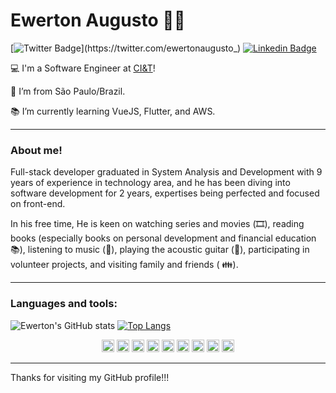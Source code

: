 # Ewerton Augusto :man_technologist:

[![Twitter Badge](https://img.shields.io/badge/-Twitter-1ca0f1?style=flat-square&labelColor=1ca0f1&logo=twitter&logoColor=white&link=https://twitter.com/ewertonaugusto_)](https://twitter.com/ewertonaugusto_) 
[![Linkedin Badge](https://img.shields.io/badge/-LinkedIn-blue?style=flat-square&logo=Linkedin&logoColor=white&link=https://www.linkedin.com/in/ewerton-augusto)](https://www.linkedin.com/in/ewerton-augusto)

:computer: I'm a Software Engineer at [CI&T](https://ciandt.com)!

:house_with_garden: I’m from São Paulo/Brazil.

:books: I’m currently learning VueJS, Flutter, and AWS.

---

### About me!

Full-stack developer graduated in System Analysis and Development with 9 years of experience in technology area, and he has been diving into software development for 2 years, expertises being perfected and focused on front-end.

In his free time, He is keen on watching series and movies (🎞️), reading books (especially books on personal development and financial education 📚), listening to music (🎵), playing the acoustic guitar (🎸), participating in volunteer projects, and visiting family and friends ( 👪).

---

### Languages and tools:

  ![Ewerton's GitHub stats](https://github-readme-stats.vercel.app/api?username=ewerton-augusto&show_icons=true&theme=default) 
  [![Top Langs](https://github-readme-stats.vercel.app/api/top-langs/?username=ewerton-augusto&layout=compact)](https://github.com/anuraghazra/github-readme-stats)


  <p align="center">
    <img height="20" src="https://img.shields.io/badge/HTML5-E34F26?style=for-the-badge&logo=html5&logoColor=white">
    <img height="20" src="https://img.shields.io/badge/CSS3-1572B6?style=for-the-badge&logo=css3&logoColor=white">
    <img height="20" src="https://img.shields.io/badge/JavaScript-323330?style=for-the-badge&logo=javascript&logoColor=F7DF1E">
    <img height="20" src="https://img.shields.io/badge/TypeScript-007ACC?style=for-the-badge&logo=typescript&logoColor=white">
    <img height="20" src="https://img.shields.io/badge/React-20232A?style=for-the-badge&logo=react&logoColor=61DAFB">
    <img height="20" src="https://img.shields.io/badge/React_Native-20232A?style=for-the-badge&logo=react&logoColor=61DAFB">
    <img height="20" src="https://img.shields.io/badge/Vue.js-35495E?style=for-the-badge&logo=vuedotjs&logoColor=4FC08D">  
    <img height="20" src="https://img.shields.io/badge/GraphQl-E10098?style=for-the-badge&logo=graphql&logoColor=white">
    <img height="20" src="https://img.shields.io/badge/Amazon_AWS-FF9900?style=for-the-badge&logo=amazonaws&logoColor=white">
  </p>


---

Thanks for visiting my GitHub profile!!!
